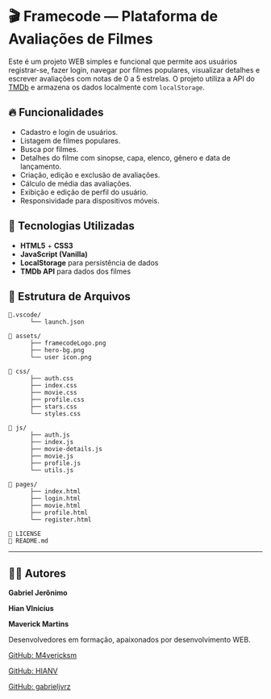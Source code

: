 # 🎬 Framecode — Plataforma de Avaliações de Filmes

Este é um projeto WEB simples e funcional que permite aos usuários registrar-se, fazer login, navegar por filmes populares, visualizar detalhes e escrever avaliações com notas de 0 a 5 estrelas. O projeto utiliza a API do [TMDb](https://www.themoviedb.org/) e armazena os dados localmente com `localStorage`.

## 🔥 Funcionalidades

- Cadastro e login de usuários.
- Listagem de filmes populares.
- Busca por filmes.
- Detalhes do filme com sinopse, capa, elenco, gênero e data de lançamento.
- Criação, edição e exclusão de avaliações.
- Cálculo de média das avaliações.
- Exibição e edição de perfil do usuário.
- Responsividade para dispositivos móveis.

## 🧪 Tecnologias Utilizadas

- **HTML5** + **CSS3**  
- **JavaScript (Vanilla)**  
- **LocalStorage** para persistência de dados  
- **TMDb API** para dados dos filmes  

## 📁 Estrutura de Arquivos
```
📁.vscode/                                          
      └── launch.json                                     
                                                    
📁 assets/                                         
      ├── framecodeLogo.png                              
      ├── hero-bg.png
      └── user icon.png

📁 css/
      ├── auth.css
      ├── index.css
      ├── movie.css
      ├── profile.css
      ├── stars.css
      └── styles.css

📁 js/
      ├── auth.js
      ├── index.js 
      ├── movie-details.js
      ├── movie.js
      ├── profile.js 
      └── utils.js

📁 pages/
      ├── index.html
      ├── login.html
      ├── movie.html
      ├── profile.html
      └── register.html 

📄 LICENSE
📄 README.md
```
---

## 👨‍💻 Autores

**Gabriel Jerônimo**

**Hian VInicius**

**Maverick Martins**

Desenvolvedores em formação, apaixonados por desenvolvimento WEB.

[GitHub: M4vericksm](https://github.com/M4vericksm)

[GitHub: HIANV](https://github.com/HIANV)

[GitHub: gabrieljvrz](https://github.com/gabrieljvrz)
